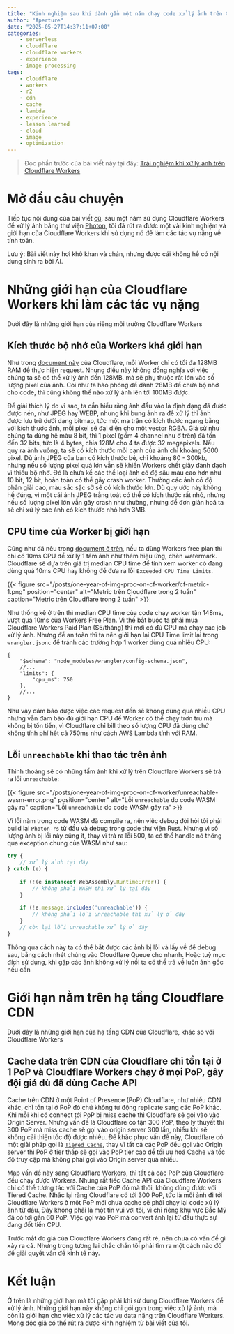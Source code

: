 ```yaml
---
title: "Kinh nghiệm sau khi dành gần một năm chạy code xử lý ảnh trên Cloudflare Workers"
author: "Aperture"
date: "2025-05-27T14:37:11+07:00"
categories:
    - serverless
    - cloudflare
    - cloudflare workers
    - experience
    - image processing
tags:
    - cloudflare
    - workers
    - r2
    - cdn
    - cache
    - lambda
    - experience
    - lesson learned
    - cloud
    - image
    - optimization
---
```


> Đọc phần trước của bài viết này tại đây: [Trải nghiệm khi xử lý ảnh trên Cloudflare Workers](/posts/image-transform-with-cf-workers-experience)

# Mở đầu câu chuyện

Tiếp tục nội dung của bài viết [cũ](/posts/image-transform-with-cf-workers-experience), sau một năm sử dụng Cloudflare Workers để xử lý ảnh bằng thư viện [Photon](https://github.com/silvia-odwyer/photon), tôi đã rút ra được một vài kinh nghiệm và giới hạn của Cloudflare Workers khi sử dụng nó để làm các tác vụ nặng về tính toán. 

Lưu ý: Bài viết này hơi khô khan và chán, nhưng được cái không hề có nội dụng sinh ra bởi AI.

# Những giới hạn của Cloudflare Workers khi làm các tác vụ nặng

Dưới đây là những giới hạn của riêng môi trường Cloudflare Workers

## Kích thước bộ nhớ của Workers khá giới hạn

Như trong [document này](https://developers.cloudflare.com/workers/platform/limits/#worker-limits) của Cloudflare, mỗi Worker chỉ có tối đa 128MB RAM để thực hiện request. Nhưng điều này không đồng nghĩa với việc chúng ta sẽ có thể xử lý ảnh đến 128MB, mà sẽ phụ thuộc rất lớn vào số lượng pixel của ảnh. Coi như ta hào phóng để dành 28MB để chứa bộ nhớ cho code, thì cũng không thể nào xử lý ảnh lên tới 100MB được.

Để giải thích lý do vì sao, ta cần hiểu rằng ảnh đầu vào là định dạng đã được được nén, như JPEG hay WEBP, nhưng khi bung ảnh ra để xử lý thì ảnh được lưu trữ dưới dạng bitmap, tức một ma trận có kích thước ngang bằng với kích thước ảnh, mỗi pixel sẽ đại diện cho một vector RGBA. Giả sử như chúng ta dùng hệ màu 8 bit, thì 1 pixel (gồm 4 channel như ở trên) đã tốn đến 32 bits, tức là 4 bytes, chia 128M cho 4 ta được 32 megapixels. Nếu quy ra ảnh vuông, ta sẽ có kích thước mỗi cạnh của ảnh chỉ khoảng 5600 pixel. Dù ảnh JPEG của bạn có kích thước bé, chỉ khoảng 80 - 300kb, nhưng nếu số lượng pixel quá lớn vẫn sẽ khiến Workers chết giãy đành đạch vì thiếu bộ nhớ. Đó là chưa kể các thể loại ảnh có độ sâu màu cao hơn như 10 bit, 12 bit, hoàn toàn có thể gây crash worker. Thường các ảnh có độ phân giải cao, màu sắc sặc sỡ sẽ có kích thước lớn. Dù quy ước này không hề đúng, vì một cái ảnh JPEG trắng toát có thể có kích thước rất nhỏ, nhưng nếu số lượng pixel lớn vẫn gây crash như thường, nhưng để đơn giản hoá ta sẽ chỉ xử lý các ảnh có kích thước nhỏ hơn 3MB.

## CPU time của Worker bị giới hạn

Cũng như đã nêu trong [document ở trên](https://developers.cloudflare.com/workers/platform/limits/#worker-limits), nếu ta dùng Workers free plan thì chỉ có 10ms CPU để xử lý 1 tấm ảnh như thêm hiệu ứng, chèn watermark. Cloudflare sẽ dựa trên giá trị median CPU time để tính xem worker có đang dùng quá 10ms CPU hay không để đưa ra lỗi `Exceeded CPU Time Limits`.

{{< figure 
    src="/posts/one-year-of-img-proc-on-cf-worker/cf-metric-1.png"
    position="center"
    alt="Metric trên Cloudflare trong 2 tuần"
    caption="Metric trên Cloudflare trong 2 tuần" >}}

Như thống kê ở trên thì median CPU time của code chạy worker tận 148ms, vượt quá 10ms của Workers Free Plan. Vì thế bắt buộc ta phải mua Cloudflare Workers Paid Plan ($5/tháng) thì mới có đủ CPU mà chạy các job xử lý ảnh. Nhưng để an toàn thì ta nên giới hạn lại CPU Time limit lại trong `wrangler.jsonc` để tránh các trường hợp 1 worker dùng quá nhiều CPU:

```jsonc
{
	"$schema": "node_modules/wrangler/config-schema.json",
    //...       
	"limits": {
		"cpu_ms": 750
	},
    //...
}
```

Như vậy đảm bảo được việc các request đến sẽ không dùng quá nhiều CPU nhưng vẫn đảm bảo đủ giới hạn CPU để Worker có thể chạy trơn tru mà không bị tốn tiền, vì Cloudflare chỉ bill theo số lượng CPU đã dùng chứ không tính phí hết cả 750ms như cách AWS Lambda tính với RAM.

## Lỗi `unreachable` khi thao tác trên ảnh

Thỉnh thoảng sẽ có những tấm ảnh khi xử lý trên Cloudflare Workers sẽ trả ra lỗi `unreachable`:

{{< figure 
    src="/posts/one-year-of-img-proc-on-cf-worker/unreachable-wasm-error.png"
    position="center"
    alt="Lỗi `unreachable` do code WASM gây ra"
    caption="Lỗi `unreachable` do code WASM gây ra" >}}

Vì lỗi năm trong code WASM đã compile ra, nên việc debug đòi hỏi tôi phải build lại `Photon-rs` từ đầu và debug trong code thư viện Rust. Nhưng vì số lượng ảnh bị lỗi này cũng ít, thay vì trả ra lỗi 500, ta có thể handle nó thông qua exception chung của WASM như sau:

```typescript
try {
    // xử lý ảnh tại đây
} catch (e) {
    
    if (!(e instanceof WebAssembly.RuntimeError)) {
        // không phải WASM thì xử lý tại đây
    }
    
    if (!e.message.includes('unreachable')) {
        // không phải lỗi unreachable thì xử lý ở đây
    }
    // còn lại lỗi unreachable xử lý ở đây
}
```

Thông qua cách này ta có thể bắt được các ảnh bị lỗi và lấy về để debug sau, bằng cách nhét chúng vào Cloudflare Queue cho nhanh. Hoặc tuỳ mục đích sử dụng, khi gặp các ảnh không xử lý nổi ta có thể trả về luôn ảnh gốc nếu cần

# Giới hạn nằm trên hạ tầng Cloudflare CDN

Dưới đây là những giới hạn của hạ tầng CDN của Cloudflare, khác so với Cloudflare Workers

## Cache data trên CDN của Cloudflare chỉ tồn tại ở 1 PoP và Cloudflare Workers chạy ở mọi PoP, gây đội giá dù đã dùng Cache API
 
Cache trên CDN ở một Point of Presence (PoP) Cloudflare, như nhiều CDN khác, chỉ tồn tại ở PoP đó chứ không tự động replicate sang các PoP khác. Khi mỗi khi có connect tới PoP bị miss cache thì Cloudflare sẽ gọi vào vào Origin Server. Nhưng vấn đề là Cloudflare có tận 300 PoP, theo lý thuyết thì 300 PoP mà miss cache sẽ gọi vào origin server 300 lần, nhiều khi sẽ không cải thiện tốc độ được nhiều. Để khắc phục vấn đề này, Cloudflare có một giải pháp gọi là [`Tiered Cache`](https://developers.cloudflare.com/cache/how-to/tiered-cache/), thay vì tất cả các PoP đều gọi vào Origin server thì PoP ở tier thấp sẽ gọi vào PoP tier cao để tối ưu hoá Cache và tốc độ truy cập mà không phải gọi vào Origin server quá nhiều.

Map vấn đề này sang Cloudflare Workers, thì tất cả các PoP của Cloudflare đều chạy được Workers. Nhưng rất tiếc Cache API của Cloudflare Workers chỉ có thể tương tác với Cache của PoP đó mà thôi, không dùng được với Tiered Cache. Nhắc lại rằng Cloudflare có tới 300 PoP, tức là mỗi ảnh đi tới Cloudflare Workers ở một PoP mới chưa cache sẽ phải chạy lại code xử lý ảnh từ đầu. Đây không phải là một tin vui với tôi, vì chỉ riêng khu vực Bắc Mỹ đã có tới gần 60 PoP. Việc gọi vào PoP mà convert ảnh lại từ đầu thực sự đang đốt tiền CPU.

Trước mắt do giá của Cloudflare Workers đang rất rẻ, nên chưa có vấn đề gì xảy ra cả. Nhưng trong tương lai chắc chắn tôi phải tìm ra một cách nào đó để giải quyết vấn đề kinh tế này.

# Kết luận

Ở trên là những giới hạn mà tôi gặp phải khi sử dụng Cloudflare Workers để xử lý ảnh. Những giới hạn này không chỉ gói gọn trong việc xử lý ảnh, mà còn là giới hạn cho việc xử lý các tác vụ data nặng trên Cloudflare Workers. Mong độc giả có thể rút ra được kinh nghiệm từ bài viết của tôi.